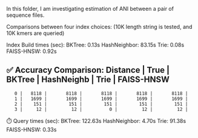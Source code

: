 In this folder, I am investigating estimation of ANI between a pair of sequence files.

Comparisons between four index choices: (10K length string is tested, and 10K kmers are queried)

Index Build times (sec):
  BKTree: 0.13s
  HashNeighbor: 83.15s
  Trie: 0.08s
  FAISS-HNSW: 0.92s

✅ Accuracy Comparison:
Distance |   True |     BKTree | HashNeighb |       Trie | FAISS-HNSW
----------------------------------------------------------------------
       0 |   8118 |       8118 |       8118 |       8118 |       8118 | 
       1 |   1699 |       1699 |       1699 |       1699 |       1699 | 
       2 |    151 |        151 |        151 |        151 |        151 | 
       3 |     12 |         12 |          0 |         12 |         12 | 

⏱️ Query times (sec):
  BKTree: 122.63s
  HashNeighbor: 4.70s
  Trie: 91.38s
  FAISS-HNSW: 0.33s